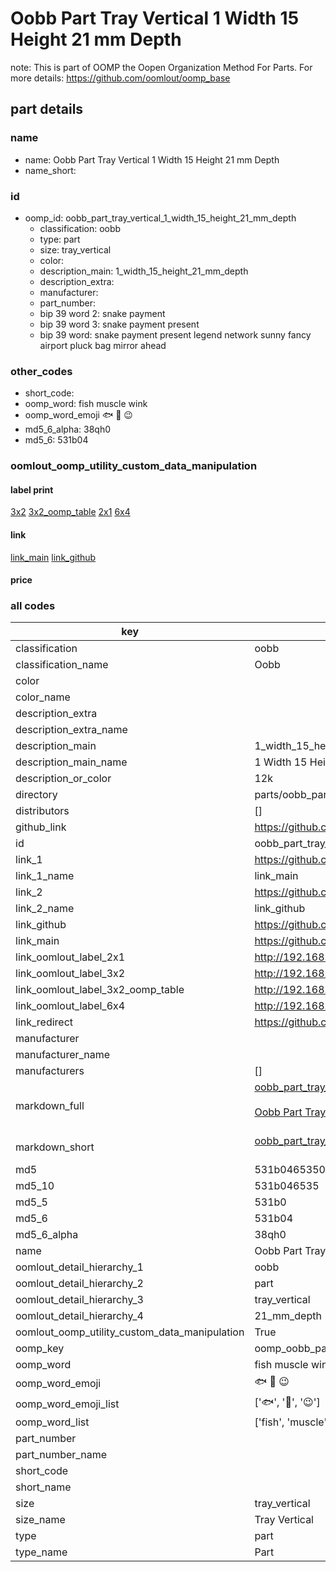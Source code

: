 # Oobb Part Tray Vertical 1 Width 15 Height 21 mm Depth  

note: This is part of OOMP the Oopen Organization Method For Parts. For more details: https://github.com/oomlout/oomp_base

##  part details
  







### name
* name: Oobb Part Tray Vertical 1 Width 15 Height 21 mm Depth
* name_short: 
### id
* oomp_id: oobb_part_tray_vertical_1_width_15_height_21_mm_depth
  * classification: oobb
  * type: part
  * size: tray_vertical
  * color: 
  * description_main: 1_width_15_height_21_mm_depth
  * description_extra: 
  * manufacturer: 
  * part_number: 
  * bip 39 word 2: snake payment
  * bip 39 word 3: snake payment present
  * bip 39 word: snake payment present legend network sunny fancy airport pluck bag mirror ahead

### other_codes
* short_code: 
* oomp_word: fish muscle wink
* oomp_word_emoji :fish: :muscle: :wink:
* md5_6_alpha: 38qh0
* md5_6: 531b04






### oomlout_oomp_utility_custom_data_manipulation
#### label print
[3x2](http://192.168.1.245:1112/?label=oomp%2038qh0)
[3x2_oomp_table](http://192.168.1.108:1112/?label=oomp%2038qh0)
[2x1](http://192.168.1.242:1112/?label=oomp%2038qh0)
[6x4](http://192.168.1.55:1112/?label=oomp%2038qh0)    

#### link

[link_main](https://github.com/oomlout/oomlout_oomp_version_1_messy/tree/main/parts/oobb_part_tray_vertical_1_width_15_height_21_mm_depth) [link_github](https://github.com/oomlout/oomlout_oomp_version_1_messy/tree/main/parts/oobb_part_tray_vertical_1_width_15_height_21_mm_depth)                             

#### price







### all codes 
| key | value |  
| --- | --- |  
| classification | oobb |  
| classification_name | Oobb |  
| color |  |  
| color_name |  |  
| description_extra |  |  
| description_extra_name |  |  
| description_main | 1_width_15_height_21_mm_depth |  
| description_main_name | 1 Width 15 Height 21 mm Depth |  
| description_or_color | 12k |  
| directory | parts/oobb_part_tray_vertical_1_width_15_height_21_mm_depth |  
| distributors | [] |  
| github_link | https://github.com/oomlout/oomlout_oomp_part_src/tree/main/parts/oobb_part_tray_vertical_1_width_15_height_21_mm_depth |  
| id | oobb_part_tray_vertical_1_width_15_height_21_mm_depth |  
| link_1 | https://github.com/oomlout/oomlout_oomp_version_1_messy/tree/main/parts/oobb_part_tray_vertical_1_width_15_height_21_mm_depth |  
| link_1_name | link_main |  
| link_2 | https://github.com/oomlout/oomlout_oomp_version_1_messy/tree/main/parts/oobb_part_tray_vertical_1_width_15_height_21_mm_depth |  
| link_2_name | link_github |  
| link_github | https://github.com/oomlout/oomlout_oomp_version_1_messy/tree/main/parts/oobb_part_tray_vertical_1_width_15_height_21_mm_depth |  
| link_main | https://github.com/oomlout/oomlout_oomp_version_1_messy/tree/main/parts/oobb_part_tray_vertical_1_width_15_height_21_mm_depth |  
| link_oomlout_label_2x1 | http://192.168.1.242:1112/?label=oomp%2038qh0 |  
| link_oomlout_label_3x2 | http://192.168.1.245:1112/?label=oomp%2038qh0 |  
| link_oomlout_label_3x2_oomp_table | http://192.168.1.108:1112/?label=oomp%2038qh0 |  
| link_oomlout_label_6x4 | http://192.168.1.55:1112/?label=oomp%2038qh0 |  
| link_redirect | https://github.com/oomlout/oomlout_oomp_version_1_messy/tree/main/parts/oobb_part_tray_vertical_1_width_15_height_21_mm_depth |  
| manufacturer |  |  
| manufacturer_name |  |  
| manufacturers | [] |  
| markdown_full | [oobb_part_tray_vertical_1_width_15_height_21_mm_depth](none)<br>[](none)<br>[Oobb Part Tray Vertical 1 Width 15 Height 21 Mm Depth](none)<br><br> |  
| markdown_short | [oobb_part_tray_vertical_1_width_15_height_21_mm_depth](none)<br><br> |  
| md5 | 531b046535058a5f65ca67f954286e69 |  
| md5_10 | 531b046535 |  
| md5_5 | 531b0 |  
| md5_6 | 531b04 |  
| md5_6_alpha | 38qh0 |  
| name | Oobb Part Tray Vertical 1 Width 15 Height 21 mm Depth |  
| oomlout_detail_hierarchy_1 | oobb |  
| oomlout_detail_hierarchy_2 | part |  
| oomlout_detail_hierarchy_3 | tray_vertical |  
| oomlout_detail_hierarchy_4 | 21_mm_depth |  
| oomlout_oomp_utility_custom_data_manipulation | True |  
| oomp_key | oomp_oobb_part_tray_vertical_1_width_15_height_21_mm_depth |  
| oomp_word | fish muscle wink |  
| oomp_word_emoji | :fish: :muscle: :wink: |  
| oomp_word_emoji_list | [':fish:', ':muscle:', ':wink:'] |  
| oomp_word_list | ['fish', 'muscle', 'wink'] |  
| part_number |  |  
| part_number_name |  |  
| short_code |  |  
| short_name |  |  
| size | tray_vertical |  
| size_name | Tray Vertical |  
| type | part |  
| type_name | Part |  
